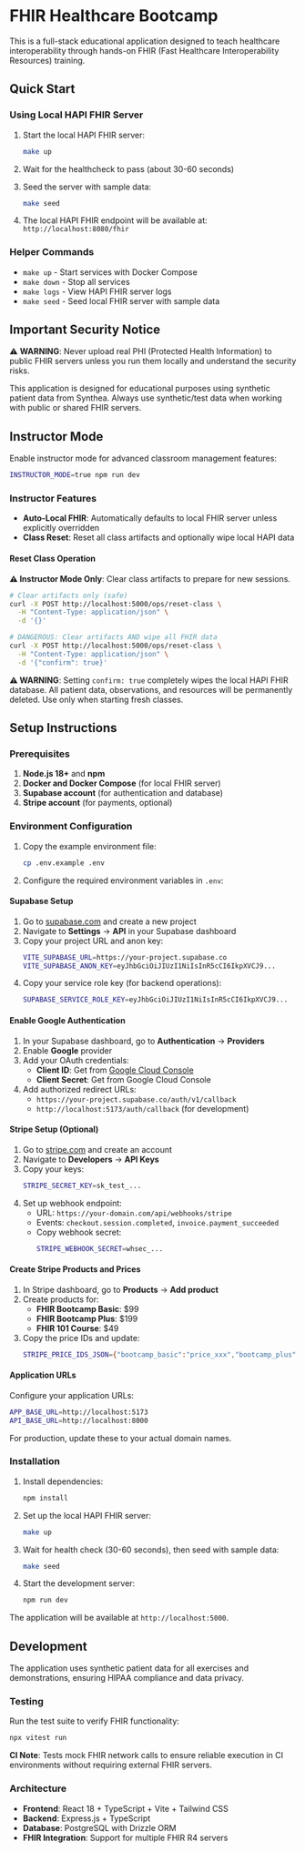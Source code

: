 # FHIR Healthcare Bootcamp

This is a full-stack educational application designed to teach healthcare interoperability through hands-on FHIR (Fast Healthcare Interoperability Resources) training.

## Quick Start

### Using Local HAPI FHIR Server

1. Start the local HAPI FHIR server:
   ```bash
   make up
   ```

2. Wait for the healthcheck to pass (about 30-60 seconds)

3. Seed the server with sample data:
   ```bash
   make seed
   ```

4. The local HAPI FHIR endpoint will be available at: `http://localhost:8080/fhir`

### Helper Commands

- `make up` - Start services with Docker Compose
- `make down` - Stop all services
- `make logs` - View HAPI FHIR server logs
- `make seed` - Seed local FHIR server with sample data

## Important Security Notice

⚠️ **WARNING**: Never upload real PHI (Protected Health Information) to public FHIR servers unless you run them locally and understand the security risks.

This application is designed for educational purposes using synthetic patient data from Synthea. Always use synthetic/test data when working with public or shared FHIR servers.

## Instructor Mode

Enable instructor mode for advanced classroom management features:

```bash
INSTRUCTOR_MODE=true npm run dev
```

### Instructor Features

- **Auto-Local FHIR**: Automatically defaults to local FHIR server unless explicitly overridden
- **Class Reset**: Reset all class artifacts and optionally wipe local HAPI data

#### Reset Class Operation

**⚠️ Instructor Mode Only**: Clear class artifacts to prepare for new sessions.

```bash
# Clear artifacts only (safe)
curl -X POST http://localhost:5000/ops/reset-class \
  -H "Content-Type: application/json" \
  -d '{}'

# DANGEROUS: Clear artifacts AND wipe all FHIR data
curl -X POST http://localhost:5000/ops/reset-class \
  -H "Content-Type: application/json" \
  -d '{"confirm": true}'
```

**⚠️ WARNING**: Setting `confirm: true` completely wipes the local HAPI FHIR database. All patient data, observations, and resources will be permanently deleted. Use only when starting fresh classes.

## Setup Instructions

### Prerequisites

1. **Node.js 18+** and **npm**
2. **Docker and Docker Compose** (for local FHIR server)
3. **Supabase account** (for authentication and database)
4. **Stripe account** (for payments, optional)

### Environment Configuration

1. Copy the example environment file:
   ```bash
   cp .env.example .env
   ```

2. Configure the required environment variables in `.env`:

#### Supabase Setup

1. Go to [supabase.com](https://supabase.com) and create a new project
2. Navigate to **Settings** → **API** in your Supabase dashboard
3. Copy your project URL and anon key:
   ```bash
   VITE_SUPABASE_URL=https://your-project.supabase.co
   VITE_SUPABASE_ANON_KEY=eyJhbGciOiJIUzI1NiIsInR5cCI6IkpXVCJ9...
   ```
4. Copy your service role key (for backend operations):
   ```bash
   SUPABASE_SERVICE_ROLE_KEY=eyJhbGciOiJIUzI1NiIsInR5cCI6IkpXVCJ9...
   ```

#### Enable Google Authentication

1. In your Supabase dashboard, go to **Authentication** → **Providers**
2. Enable **Google** provider
3. Add your OAuth credentials:
   - **Client ID**: Get from [Google Cloud Console](https://console.cloud.google.com)
   - **Client Secret**: Get from Google Cloud Console
4. Add authorized redirect URLs:
   - `https://your-project.supabase.co/auth/v1/callback`
   - `http://localhost:5173/auth/callback` (for development)

#### Stripe Setup (Optional)

1. Go to [stripe.com](https://stripe.com) and create an account
2. Navigate to **Developers** → **API Keys**
3. Copy your keys:
   ```bash
   STRIPE_SECRET_KEY=sk_test_...
   ```
4. Set up webhook endpoint:
   - URL: `https://your-domain.com/api/webhooks/stripe`
   - Events: `checkout.session.completed`, `invoice.payment_succeeded`
   - Copy webhook secret:
     ```bash
     STRIPE_WEBHOOK_SECRET=whsec_...
     ```

#### Create Stripe Products and Prices

1. In Stripe dashboard, go to **Products** → **Add product**
2. Create products for:
   - **FHIR Bootcamp Basic**: $99
   - **FHIR Bootcamp Plus**: $199  
   - **FHIR 101 Course**: $49
3. Copy the price IDs and update:
   ```bash
   STRIPE_PRICE_IDS_JSON={"bootcamp_basic":"price_xxx","bootcamp_plus":"price_yyy","course_fhir101":"price_zzz"}
   ```

#### Application URLs

Configure your application URLs:
```bash
APP_BASE_URL=http://localhost:5173
API_BASE_URL=http://localhost:8000
```

For production, update these to your actual domain names.

### Installation

1. Install dependencies:
   ```bash
   npm install
   ```

2. Set up the local HAPI FHIR server:
   ```bash
   make up
   ```

3. Wait for health check (30-60 seconds), then seed with sample data:
   ```bash
   make seed
   ```

4. Start the development server:
   ```bash
   npm run dev
   ```

The application will be available at `http://localhost:5000`.

## Development

The application uses synthetic patient data for all exercises and demonstrations, ensuring HIPAA compliance and data privacy.

### Testing

Run the test suite to verify FHIR functionality:

```bash
npx vitest run
```

**CI Note**: Tests mock FHIR network calls to ensure reliable execution in CI environments without requiring external FHIR servers.

### Architecture

- **Frontend**: React 18 + TypeScript + Vite + Tailwind CSS
- **Backend**: Express.js + TypeScript  
- **Database**: PostgreSQL with Drizzle ORM
- **FHIR Integration**: Support for multiple FHIR R4 servers